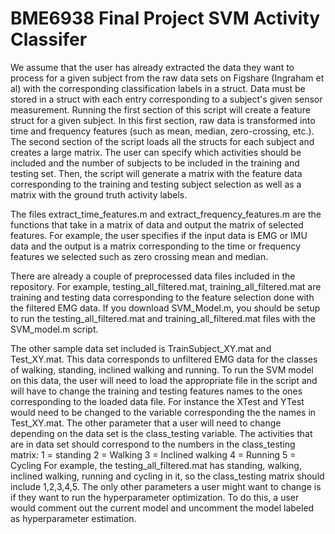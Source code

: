 # BME6938 Final Project SVM Activity Classifer

We assume that the user has already extracted the data they want to process for a given subject from the raw data sets on Figshare (Ingraham et al) with the corresponding classification labels in a struct. Data must be stored in a struct with each entry corresponding to a subject's given sensor measurement. Running the first section of this script will create a feature struct for a given subject. In this first section, raw data is transformed into time and frequency features (such as mean, median, zero-crossing, etc.). The second section of the script loads all the structs for each subject and creates a large matrix. The user can specify  which activities should be included and the number of subjects to be included in the training and testing set. Then, the script will generate a matrix with the feature data corresponding to the training and testing subject selection as well as a matrix with the ground truth activity labels. 

The files extract_time_features.m and extract_frequency_features.m are the functions that take in a matrix of data and output the matrix of selected features. For example, the user specifies if the input data is EMG or IMU data and the output is a matrix corresponding to the time or frequency features we selected such as zero crossing mean and median. 

There are already a couple of preprocessed data files included in the repository. For example, testing_all_filtered.mat, training_all_filtered.mat are training and testing data corresponding to the feature selection done with the filtered EMG data. If you download SVM_Model.m, you should be setup to run the testing_all_filtered.mat and training_all_filtered.mat files with the SVM_model.m script. 

The other sample data set included is TrainSubject_XY.mat and Test_XY.mat. This data corresponds to unfiltered EMG data for the classes of walking, standing, inclined walking and running. To run the SVM model on this data, the user will need to load the appropriate file in the script and will have to change the training and testing features names to the ones corresponding to the loaded data file. For instance the XTest and YTest would need to be changed to the variable corresponding the the names in Test_XY.mat. The other parameter that a user will need to change depending on the data set is the class_testing variable. The activities that are in data set should correspond to the numbers in the class_testing matrix:
1 = standing
2 = Walking
3 = Inclined walking
4 = Running
5 = Cycling
For example, the testing_all_filtered.mat  has standing, walking, inclined walking, running and cycling in it, so the class_testing matrix should include 1,2,3,4,5. The only other parameters a user might want to change is if they want to run the hyperparameter optimization. To do this, a user would comment out the current model and uncomment the model labeled as hyperparameter estimation. 
